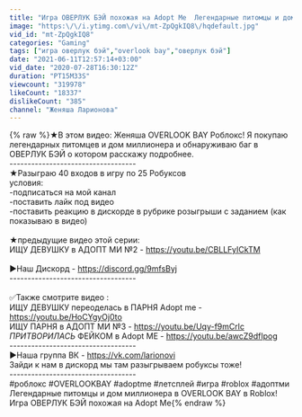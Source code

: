 ```yaml
---
title: "Игра ОВЕРЛУК БЭЙ похожая на Adopt Me  Легендарные питомцы и дом миллионера в OVERLOOK BAY в Roblox m"
image: "https:\/\/i.ytimg.com\/vi\/mt-ZpQgkIQ8\/hqdefault.jpg"
vid_id: "mt-ZpQgkIQ8"
categories: "Gaming"
tags: ["игра оверлук бэй","overlook bay","оверлук бэй"]
date: "2021-06-11T12:57:14+03:00"
vid_date: "2020-07-28T16:30:12Z"
duration: "PT15M33S"
viewcount: "319978"
likeCount: "18337"
dislikeCount: "385"
channel: "Женяша Ларионова"
---
```

{% raw %}★В этом видео: Женяша OVERLOOK BAY Роблокс! Я покупаю легендарных питомцев и дом миллионера и обнаруживаю баг в ОВЕРЛУК БЭЙ о котором расскажу подробнее.<br />----------------------------------- <br />★Разыграю 40 входов в игру по 25 Робуксов<br />условия:<br />-подписаться на мой канал <br />-поставить лайк под видео <br />-поставить реакцию в дискорде в рубрике розыгрыши с заданием (как показываю в видео)<br /><br />★предыдущие видео этой серии:<br />ИЩУ ДЕВУШКУ в АДОПТ МИ №2 - <a rel="nofollow" target="blank" href="https://youtu.be/CBLLFyICkTM">https://youtu.be/CBLLFyICkTM</a><br /><br />►Наш Дискорд - <a rel="nofollow" target="blank" href="https://discord.gg/9mfsByj">https://discord.gg/9mfsByj</a> <br /> ----------------------------------- <br /><br />✅Также смотрите видео : <br />ИЩУ ДЕВУШКУ переоделась в ПАРНЯ Adopt me - <a rel="nofollow" target="blank" href="https://youtu.be/HoCYgyOj0to">https://youtu.be/HoCYgyOj0to</a><br />ИЩУ ПАРНЯ в АДОПТ МИ №3 - <a rel="nofollow" target="blank" href="https://youtu.be/Uqy-f9mCrlc">https://youtu.be/Uqy-f9mCrlc</a><br />*ПРИТВОРИЛАСЬ* ФЕЙКОМ в Adopt ME - <a rel="nofollow" target="blank" href="https://youtu.be/awcZ9dfIpog">https://youtu.be/awcZ9dfIpog</a> <br />-----------------------------------<br />►Наша группа ВК - <a rel="nofollow" target="blank" href="https://vk.com/larionovi">https://vk.com/larionovi</a> <br />Зайди к нам в дискорд мы там разыгрываем робуксы тоже!<br /> -----------------------------------<br />#роблокс #OVERLOOKBAY #adoptme #летсплей #игра #roblox #адоптми<br />Легендарные питомцы и дом миллионера в OVERLOOK BAY в Roblox! Игра ОВЕРЛУК БЭЙ похожая на Adopt Me{% endraw %}

